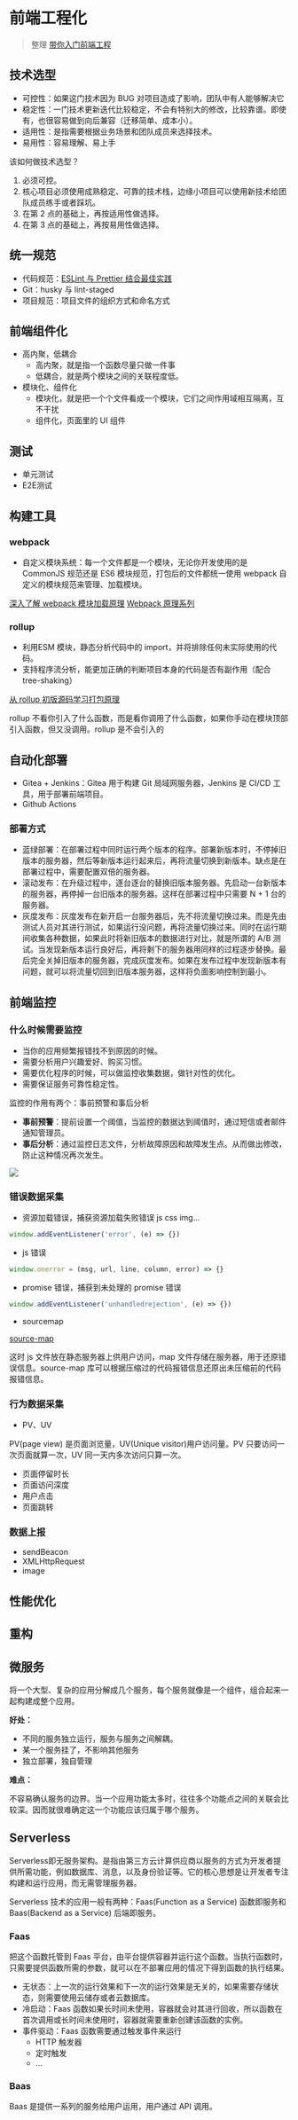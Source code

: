 # 前端工程化

> 整理 [带你入门前端工程](https://woai3c.github.io/introduction-to-front-end-engineering/#%E7%AE%80%E4%BB%8B)

## 技术选型

- 可控性：如果这门技术因为 BUG 对项目造成了影响，团队中有人能够解决它
- 稳定性：一门技术更新迭代比较稳定，不会有特别大的修改，比较靠谱。即使有，也很容易做到向后兼容（迁移简单、成本小）。
- 适用性：是指需要根据业务场景和团队成员来选择技术。
- 易用性：容易理解、易上手

该如何做技术选型？

1. 必须可控。
2. 核心项目必须使用成熟稳定、可靠的技术栈，边缘小项目可以使用新技术给团队成员练手或者踩坑。
3. 在第 2 点的基础上，再按适用性做选择。
4. 在第 3 点的基础上，再按易用性做选择。

## 统一规范

- 代码规范：[ESLint 与 Prettier 结合最佳实践](https://github.com/ChelesteWang/eslint-vs-prettier)
- Git：husky 与 lint-staged
- 项目规范：项目文件的组织方式和命名方式

## 前端组件化

- 高内聚，低耦合
  - 高内聚，就是指一个函数尽量只做一件事
  - 低耦合，就是两个模块之间的关联程度低。
- 模块化、组件化
  - 模块化，就是把一个个文件看成一个模块，它们之间作用域相互隔离，互不干扰
  - 组件化，页面里的 UI 组件

## 测试

- 单元测试
- E2E测试

## 构建工具

### webpack

- 自定义模块系统：每一个文件都是一个模块，无论你开发使用的是 CommonJS 规范还是 ES6 模块规范，打包后的文件都统一使用 webpack 自定义的模块规范来管理、加载模块。

[深入了解 webpack 模块加载原理](https://juejin.cn/post/6872354325553741838)
[Webpack 原理系列](https://juejin.cn/column/6978684601921175583)

### rollup

- 利用ESM 模块，静态分析代码中的 import，并将排除任何未实际使用的代码。
- 支持程序流分析，能更加正确的判断项目本身的代码是否有副作用（配合 tree-shaking）

[从 rollup 初版源码学习打包原理](https://juejin.cn/post/6898865993289105415)

rollup 不看你引入了什么函数，而是看你调用了什么函数，如果你手动在模块顶部引入函数，但又没调用。rollup 是不会引入的

## 自动化部署

- Gitea + Jenkins：Gitea 用于构建 Git 局域网服务器，Jenkins 是 CI/CD 工具，用于部署前端项目。
- Github Actions

### 部署方式

- 蓝绿部署：在部署过程中同时运行两个版本的程序。部署新版本时，不停掉旧版本的服务器，然后等新版本运行起来后，再将流量切换到新版本。缺点是在部署过程中，需要配置双倍的服务器。
- 滚动发布：在升级过程中，逐台逐台的替换旧版本服务器。先启动一台新版本的服务器，再停掉一台旧版本的服务器。这样在部署过程中只需要 N + 1 台的服务器。
- 灰度发布：灰度发布在新开启一台服务器后，先不将流量切换过来。而是先由测试人员对其进行测试，如果运行没问题，再将流量切换过来。同时在运行期间收集各种数据，如果此时将新旧版本的数据进行对比，就是所谓的 A/B 测试。当发现新版本运行良好后，再将剩下的服务器用同样的过程逐步替换。最后完全关掉旧版本的服务器，完成灰度发布。如果在发布过程中发现新版本有问题，就可以将流量切回到旧版本服务器，这样将负面影响控制到最小。

## 前端监控

### 什么时候需要监控

- 当你的应用频繁报错找不到原因的时候。
- 需要分析用户兴趣爱好、购买习惯。
- 需要优化程序的时候，可以做监控收集数据，做针对性的优化。
- 需要保证服务可靠性稳定性。

监控的作用有两个：事前预警和事后分析

- **事前预警**：提前设置一个阈值，当监控的数据达到阈值时，通过短信或者邮件通知管理员。
- **事后分析**：通过监控日志文件，分析故障原因和故障发生点。从而做出修改，防止这种情况再次发生。

![](./images/monitor.png)

### 错误数据采集

- 资源加载错误，捕获资源加载失败错误 js css img...

```js
window.addEventListener('error', (e) => {})
```

- js 错误

```js
window.onerror = (msg, url, line, column, error) => {}
```

- promise 错误，捕获到未处理的 promise 错误

```js
window.addEventListener('unhandledrejection', (e) => {})
```

- sourcemap

[source-map](https://github.com/mozilla/source-map)

这时 js 文件放在静态服务器上供用户访问，map 文件存储在服务器，用于还原错误信息。source-map 库可以根据压缩过的代码报错信息还原出未压缩前的代码报错信息。

### 行为数据采集

- PV、UV

PV(page view) 是页面浏览量，UV(Unique visitor)用户访问量。PV 只要访问一次页面就算一次，UV 同一天内多次访问只算一次。

- 页面停留时长
- 页面访问深度
- 用户点击
- 页面跳转

### 数据上报

- sendBeacon
- XMLHttpRequest
- image

## 性能优化

## 重构

## 微服务

将一个大型、复杂的应用分解成几个服务，每个服务就像是一个组件，组合起来一起构建成整个应用。

**好处：**

- 不同的服务独立运行，服务与服务之间解耦。
- 某一个服务挂了，不影响其他服务
- 独立部署，独自管理

**难点：**

不容易确认服务的边界。当一个应用功能太多时，往往多个功能点之间的关联会比较深。因而就很难确定这一个功能应该归属于哪个服务。

## Serverless

Serverless即无服务架构。是指由第三方云计算供应商以服务的方式为开发者提供所需功能，例如数据库、消息，以及身份验证等。它的核心思想是让开发者专注构建和运行应用，而无需管理服务器。

Serverless 技术的应用一般有两种：Faas(Function as a Service) 函数即服务和 Baas(Backend as a Service) 后端即服务。

### Faas

把这个函数托管到 Faas 平台，由平台提供容器并运行这个函数。当执行函数时，只需要提供函数所需的参数，就可以在不部署应用的情况下得到函数的执行结果。

- 无状态：上一次的运行效果和下一次的运行效果是无关的，如果需要存储状态，则需要使用云储存或者云数据库。
- 冷启动：Faas 函数如果长时间未使用，容器就会对其进行回收，所以函数在首次调用或长时间未使用时，容器就需要重新创建该函数的实例。
- 事件驱动：Faas 函数需要通过触发事件来运行
  - HTTP 触发器
  - 定时触发
  - ...

### Baas

Baas 是提供一系列的服务给用户运用，用户通过 API 调用。
